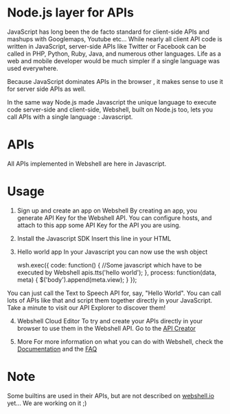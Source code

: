 Node.js layer for APIs
======================

JavaScript has long been the de facto standard for client-side APIs and mashups with Googlemaps, Youtube etc... While nearly all client API code is written in JavaScript, server-side APIs like Twitter or Facebook can be called in PHP, Python, Ruby, Java, and numerous other languages. Life as a web and mobile developer would be much simpler if a single language was used everywhere.

Because JavaScript dominates APIs in the browser , it makes sense to use it for server side APIs as well.

In the same way Node.js made Javascript the unique language to execute code server-side and client-side, Webshell, built on Node.js too, lets you call APIs with a single language : Javascript.

APIs
====

All APIs implemented in Webshell are here in Javascript.

Usage
=====

1. Sign up and create an app on Webshell
By creating an app, you generate API Key for the Webshell API. You can configure hosts, and attach to this app some API Key for the API you are using.

2. Install the Javascript SDK
Insert this line in your HTML

    <script type="text/javascript" src="http://api.webshell.io/sdk/js?key={key}"></script>
     
3. Hello world app
In your Javascript you can now use the wsh object

    wsh.exec({
        code: function() {
            //Some javascript which have to be executed by Webshell
            apis.tts('hello world');
        },
        process: function(data, meta) {
            $('body').append(meta.view);
        }
    });
    
You can just call the Text to Speech API for, say, "Hello World". You can call lots of APIs like that and script them together directly in your JavaScript. Take a minute to visit our API Explorer to discover them!

4. Webshell Cloud Editor
To try and create your APIs directly in your browser to use them in the Webshell API. Go to the [API Creator](http://webshell.io/creator_)

5. More
For more information on what you can do with Webshell, check the [Documentation](http://webshell.io/docs) and the [FAQ](http://webshell.io/docs/faq)

Note
====

Some builtins are used in their APIs, but are not described on [webshell.io](http://webshell.io) yet... We are working on it ;)
